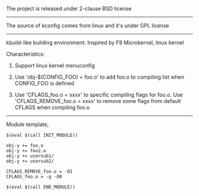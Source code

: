The project is released under 2-clause BSD license

----
The source of kconfig comes from linux and it's under GPL license

----
kbuild-like building environment. Inspired by F9 Microkernel, linux kernel

Characteristics:
  1. Support linux kernel menuconfig

  2. Use 'obj-$(CONFIG\_FOO) = foo.o' to add foo.o to compiling list  when
     CONFIG\_FOO is defined

  3. Use 'CFLAGS\_foo.o = xxxx' to specific compiling flags for foo.o.
     Use 'CFLAGS\_REMOVE\_foo.o = xxxx' to remove some flags from default CFLAGS
     when compiling foo.o

----
Module template,

```
$(eval $(call INIT_MODULE))

obj-y += foo.o
obj-y += foo2.o
obj-y += usersub1/
obj-y += usersub2/

CFLAGS_REMOVE_foo.o = -O1
CFLAGS_foo.o = -g -O0

$(eval $(call END_MODULE))
```
